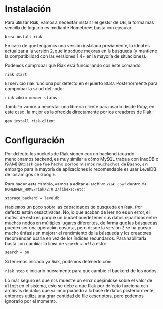 # Instalación

Para utilizar Riak, vamos a necesitar instalar el gestor de DB, la forma más sencilla de lograrlo es mediante Homebrew, basta con ejecutar

`brew install riak`

En caso de que tengamos una versión instalada previamente, lo ideal es actualizar a la versión 2, que introduce mejoras en la búsqueda (y mantiene la compatibilidad con las versiones 1.4+ en la mayoría de situaciones).

Podemos comprobar que Riak está funcionando con este comando:

`riak start`

El servicio riak funciona por defecto en el puerto 8087. Posteriormente para comprobar la salud del nodo:

`riak-admin member-status`

También vamos a necesitar una librería cliente para usarlo desde Ruby, en este caso, la mejor es la ofrecida directamente por los creadores de Riak:

`gem install riak-client`

# Configuración

Por defecto los buckets de Riak vienen con un backend (cuando mencionamos backend, es muy similar a cómo MySQL trabaja con InnoDB o ISAM) Bitcask que fue hecho por los mismos muchachos de Basho, sin embargo para la mayoría de aplicaciones lo recomendable es usar LevelDB de los amigos de Google.

Para hacer este cambio, vamos a editar el archivo `riak.conf` dentro de `HOMEBREW_HOME/riak/2.0.2/libexec/etc`:

`storage_backend = leveldb`

Hablemos un poco sobre las capacidades de búsqueda en Riak. Por defecto están desactivadas. No, lo que acaban de leer no es un error, el motivo de esto es porque un bucket puede tener sus datos repartidos entre muchos nodos en múltiples lugares diferentes, de forma que las búsquedas pueden ser una operación costosa, pero desde la versión 2 se ha puesto mucho énfasis en mejorar el rendimiento de la búsqueda y los creadores recomiendan usarla en vez de los índices secundarios. Para habilitarla basta con cambiar la línea de `search = off` a esto:

`search = on`

Si tenemos iniciado ya Riak, podemos detenerlo con:

`riak stop` e iniciarlo nuevamente para que cambie el backend de los nodos.

Lo más seguro es que nos muestre un error quejándose sobre el valor de `ulimit` en el sistema, esto se debe a que Riak por defecto funciona con archivos de datos que va incorporando a la base de datos posteriormente, entonces utiliza una gran cantidad de file descriptors, pero podemos ignorarlo por el momento.
